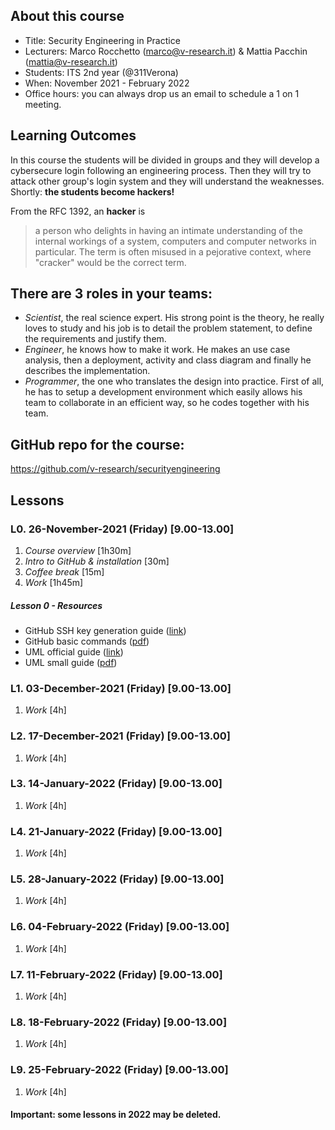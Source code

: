 ## About this course
- Title: Security Engineering in Practice
- Lecturers: Marco Rocchetto (marco@v-research.it) & Mattia Pacchin (mattia@v-research.it)
- Students: ITS 2nd year (@311Verona)
- When: November 2021 - February 2022
- Office hours: you can always drop us an email to schedule a 1 on 1 meeting.

## Learning Outcomes
In this course the students will be divided in groups and they will develop a cybersecure login following an engineering process.
Then they will try to attack other group's login system and they will understand the weaknesses.  
Shortly: **the students become hackers!**

From the RFC 1392, an **hacker** is
>a person who delights in having an intimate understanding of the
>internal workings of a system, computers and computer networks in
>particular.  The term is often misused in a pejorative context,
>where "cracker" would be the correct term.

## There are 3 roles in your teams:
* *Scientist*, the real science expert. His strong point is the theory, he really loves to study and his job is to detail the problem statement, to define the requirements and justify them.
* *Engineer*, he knows how to make it work. He makes an use case analysis, then a deployment, activity and class diagram and finally he describes the implementation.
* *Programmer*, the one who translates the design into practice. First of all, he has to setup a development environment which easily allows his team to collaborate in an efficient way, so he codes together with his team.

## GitHub repo for the course:
https://github.com/v-research/securityengineering

## Lessons
### L0. 26-November-2021 (Friday) [9.00-13.00]
1. *Course overview* [1h30m]
2. *Intro to GitHub & installation* [30m]
3. *Coffee break* [15m]
4. *Work* [1h45m]

##### Lesson 0 - Resources
- GitHub SSH key generation guide ([link](https://docs.github.com/en/authentication/connecting-to-github-with-ssh/generating-a-new-ssh-key-and-adding-it-to-the-ssh-agent))
- GitHub basic commands ([pdf](material/github_commands.pdf))
- UML official guide ([link](https://www.uml-diagrams.org/))
- UML small guide ([pdf](material/UML_theory.pdf))

### L1. 03-December-2021 (Friday) [9.00-13.00]
1. *Work* [4h]

### L2. 17-December-2021 (Friday) [9.00-13.00]
1. *Work* [4h]

### L3. 14-January-2022 (Friday) [9.00-13.00]
1. *Work* [4h]

### L4. 21-January-2022 (Friday) [9.00-13.00]
1. *Work* [4h]

### L5. 28-January-2022 (Friday) [9.00-13.00]
1. *Work* [4h]

### L6. 04-February-2022 (Friday) [9.00-13.00]
1. *Work* [4h]

### L7. 11-February-2022 (Friday) [9.00-13.00]
1. *Work* [4h]

### L8. 18-February-2022 (Friday) [9.00-13.00]
1. *Work* [4h]

### L9. 25-February-2022 (Friday) [9.00-13.00]
1. *Work* [4h]

#### Important: some lessons in 2022 may be deleted.
